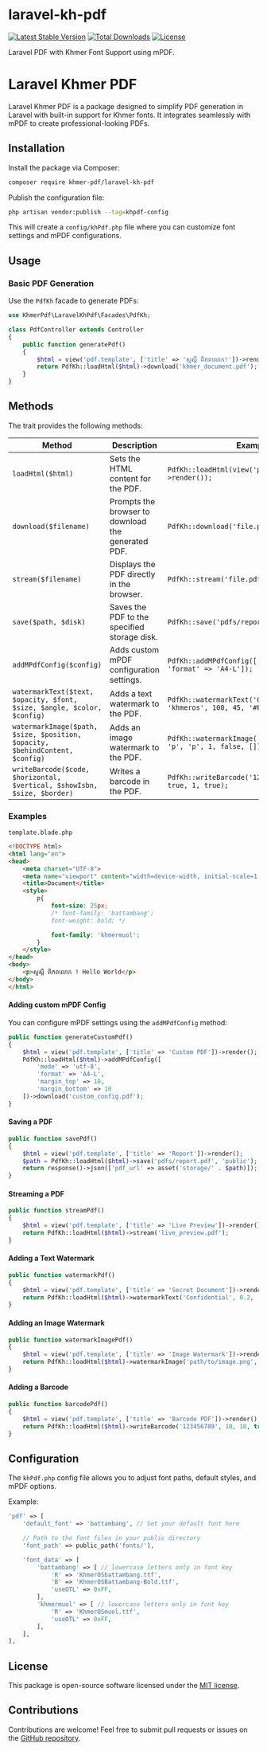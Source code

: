 # laravel-kh-pdf

[![Latest Stable Version](https://poser.pugx.org/khmer-pdf/laravel-kh-pdf/v/stable)](https://packagist.org/packages/khmer-pdf/laravel-kh-pdf)
[![Total Downloads](https://poser.pugx.org/khmer-pdf/laravel-kh-pdf/downloads)](https://packagist.org/packages/khmer-pdf/laravel-kh-pdf)
[![License](https://poser.pugx.org/khmer-pdf/laravel-kh-pdf/license)](https://choosealicense.com/licenses/mit/)

Laravel PDF with Khmer Font Support using mPDF.

# Laravel Khmer PDF

Laravel Khmer PDF is a package designed to simplify PDF generation in Laravel with built-in support for Khmer fonts. It integrates seamlessly with mPDF to create professional-looking PDFs.

## Installation

Install the package via Composer:

```bash
composer require khmer-pdf/laravel-kh-pdf
```

Publish the configuration file:

```bash
php artisan vendor:publish --tag=khpdf-config
```

This will create a `config/khPdf.php` file where you can customize font settings and mPDF configurations.

## Usage

### Basic PDF Generation

Use the `PdfKh` facade to generate PDFs:

```php
use KhmerPdf\LaravelKhPdf\Facades\PdfKh;

class PdfController extends Controller
{
    public function generatePdf()
    {
        $html = view('pdf.template', ['title' => 'សួស្តី ពិភពលោក!'])->render();
        return PdfKh::loadHtml($html)->download('khmer_document.pdf');
    }
}
```

## Methods

The trait provides the following methods:

| Method                                                                       | Description                                        | Example                                                                         |
| ---------------------------------------------------------------------------- | -------------------------------------------------- | ------------------------------------------------------------------------------- |
| `loadHtml($html)`                                                            | Sets the HTML content for the PDF.                 | `PdfKh::loadHtml(view('pdf.template')->render());`                              |
| `download($filename)`                                                        | Prompts the browser to download the generated PDF. | `PdfKh::download('file.pdf');`                                                  |
| `stream($filename)`                                                          | Displays the PDF directly in the browser.          | `PdfKh::stream('file.pdf');`                                                    |
| `save($path, $disk)`                                                         | Saves the PDF to the specified storage disk.       | `PdfKh::save('pdfs/report.pdf', 'public');`                                     |
| `addMPdfConfig($config)`                                                     | Adds custom mPDF configuration settings.           | `PdfKh::addMPdfConfig(['mode' => 'utf-8', 'format' => 'A4-L']);`                |
| `watermarkText($text, $opacity, $font, $size, $angle, $color, $config)`      | Adds a text watermark to the PDF.                  | `PdfKh::watermarkText('Confidential', 0.2, 'khmeros', 100, 45, '#FF0000', []);` |
| `watermarkImage($path, $size, $position, $opacity, $behindContent, $config)` | Adds an image watermark to the PDF.                | `PdfKh::watermarkImage('path/to/image.png', 'p', 'p', 1, false, []);`           |
| `writeBarcode($code, $horizontal, $vertical, $showIsbn, $size, $border)`     | Writes a barcode in the PDF.                       | `PdfKh::writeBarcode('123456789', 10, 10, true, 1, true);`                      |

### Examples

`template.blade.php`
```html
<!DOCTYPE html>
<html lang="en">
<head>
    <meta charset="UTF-8">
    <meta name="viewport" content="width=device-width, initial-scale=1.0">
    <title>Document</title>
    <style>
        p{
            font-size: 25px;
            /* font-family: 'battambang';
            font-weight: bold; */

            font-family: 'khmermuol';
        }
    </style>
</head>
<body>
    <p>សួស្តី ​ពិភពលោក ! Hello World</p>
</body>
</html>
```

#### Adding custom mPDF Config

You can configure mPDF settings using the `addMPdfConfig` method:

```php
public function generateCustomPdf()
{
    $html = view('pdf.template', ['title' => 'Custom PDF'])->render();
    PdfKh::loadHtml($html)->addMPdfConfig([
        'mode' => 'utf-8',
        'format' => 'A4-L',
        'margin_top' => 10,
        'margin_bottom' => 10
    ])->download('custom_config.pdf');
}
```

#### Saving a PDF

```php
public function savePdf()
{
    $html = view('pdf.template', ['title' => 'Report'])->render();
    $path = PdfKh::loadHtml($html)->save('pdfs/report.pdf', 'public');
    return response()->json(['pdf_url' => asset('storage/' . $path)]);
}
```

#### Streaming a PDF

```php
public function streamPdf()
{
    $html = view('pdf.template', ['title' => 'Live Preview'])->render();
    return PdfKh::loadHtml($html)->stream('live_preview.pdf');
}
```

#### Adding a Text Watermark

```php
public function watermarkPdf()
{
    $html = view('pdf.template', ['title' => 'Secret Document'])->render();
    return PdfKh::loadHtml($html)->watermarkText('Confidential', 0.2, 'khmeros', 100, 45, '#FF0000')->download('watermarked.pdf');
}
```

#### Adding an Image Watermark

```php
public function watermarkImagePdf()
{
    $html = view('pdf.template', ['title' => 'Image Watermark'])->render();
    return PdfKh::loadHtml($html)->watermarkImage('path/to/image.png', 'p', 'p', 1, false)->download('image_watermarked.pdf');
}
```

#### Adding a Barcode

```php
public function barcodePdf()
{
    $html = view('pdf.template', ['title' => 'Barcode PDF'])->render();
    return PdfKh::loadHtml($html)->writeBarcode('123456789', 10, 10, true, 1, true)->download('barcode.pdf');
}
```

## Configuration

The `khPdf.php` config file allows you to adjust font paths, default styles, and mPDF options.

Example:

```php
'pdf' => [
    'default_font' => 'battambang', // Set your default font here

    // Path to the font files in your public directory
    'font_path' => public_path('fonts/'),

    'font_data' => [
        'battambang' => [ // lowercase letters only in font key
            'R' => 'KhmerOSbattambang.ttf',
            'B' => 'KhmerOSBattambang-Bold.ttf',
            'useOTL' => 0xFF,
        ],
        'khmermuol' => [ // lowercase letters only in font key
            'R' => 'KhmerOSmuol.ttf',
            'useOTL' => 0xFF,
        ],
    ],
],
```

## License

This package is open-source software licensed under the [MIT license](https://opensource.org/licenses/MIT).

## Contributions

Contributions are welcome! Feel free to submit pull requests or issues on the [GitHub repository](https://github.com/Duch-Nuon/laravel-kh-pdf).






